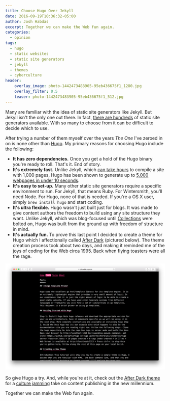 ```yaml
---
title: Choose Hugo Over Jekyll
date: 2016-09-19T10:36:32-05:00
author: Josh Habdas
excerpt: Together we can make the Web fun again.
categories:
  - opinion
tags:
  - hugo
  - static websites
  - static site generators
  - jekyll
  - themes
  - cyberculture
header:
    overlay_image: photo-1442473483905-95eb436675f1_1280.jpg
    overlay_filter: 0.5
    teaser: photo-1442473483905-95eb436675f1_512.jpg
---
```


Many are familiar with the idea of static site generators like Jekyll. But Jekyll isn't the only one out there. In fact, [there are hundreds](https://staticsitegenerators.net/) of static site generators available. With so many to choose from it can be difficult to decide which to use.

After trying a number of them myself over the years _The One_ I've zeroed in on is none other than [Hugo](https://gohugo.io). My primary reasons for choosing Hugo include the following:

- **It has zero dependencies.** Once you get a hold of the Hugo binary you're ready to roll. That's it. End of story.
- **It's extremely fast.** Unlike Jekyll, which [can take hours](https://mademistakes.com/articles/using-jekyll-2016/#posts-for-all-the-things) to compile a site with 1,000 pages, Hugo has been shown to generate up to [5,000 webpages in under 10 seconds](https://youtu.be/CdiDYZ51a2o).
- **It's easy to set-up.** Many other static site generators require a specific environment to run. For Jekyll, that means Ruby. For Wintersmith, you'll need Node. For Hugo, none of that is needed. If you're a OS X user, simply `brew install hugo` and start coding.
- **It's ultra flexible.** Hugo wasn't just built just for blogs. It was made to give content authors the freedom to build using any site structure they want. Unlike Jekyll, which was blog-focused until [Collections](https://jekyllrb.com/docs/collections/) were bolted on, Hugo was built from the ground up with freedom of structure in mind.
- **It's actually fun.** To prove this last point I decided to create a theme for Hugo which I affectionally called [After Dark](https://comfusion.github.io/after-dark/) (pictured below). The theme creation process took about two days, and making it reminded me of the joys of coding for the Web circa 1995. Back when flying toasters were all the rage.

[![After Dark theme for Hugo screenshot](/images/after-dark-framed.png)](https://comfusion.github.io/after-dark/)

So give Hugo a try. And, while you're at it, check out the [After Dark theme](https://comfusion.github.io/after-dark/) for a [culture jamming](https://en.wikipedia.org/wiki/Vaporwave) take on content publishing in the new millennium.

Together we can make the Web fun again.
